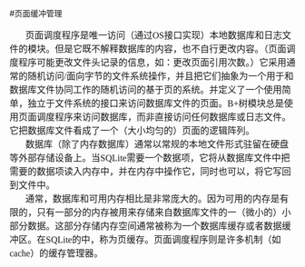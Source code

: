 #页面缓冲管理
<font face="微软雅黑" size="3px">

&nbsp;&nbsp;&nbsp;&nbsp;&nbsp;&nbsp;&nbsp;页面调度程序是唯一访问（通过OS接口实现）本地数据库和日志文件的模块。但是它既不解释数据库的内容，也不自行更改内容。（页面调度程序可能更改文件头记录的信息，如：更改页面引用次数。）它采用通常的随机访问/面向字节的文件系统操作，并且把它们抽象为一个用于和数据库文件协同工作的随机访问的基于页的系统。并定义了一个使用简单，独立于文件系统的接口来访问数据库文件的页面。B+树模块总是使用页面调度程序来访问数据库，而非直接访问任何数据库或日志文件。它把数据库文件看成了一个（大小均匀的）页面的逻辑阵列。<br>
&nbsp;&nbsp;&nbsp;&nbsp;&nbsp;&nbsp;&nbsp;数据库（除了内存数据库）通常以常规的本地文件形式驻留在硬盘等外部存储设备上。当SQLite需要一个数据项，它将从数据库文件中把需要的数据项读入内存中，并在内存中操作它，同时也可以，将它写回到文件中。<br>
&nbsp;&nbsp;&nbsp;&nbsp;&nbsp;&nbsp;&nbsp;通常，数据库和可用内存相比是非常庞大的。因为可用的内存是有限的，只有一部分的内存被用来存储来自数据库文件的一（微小的）小部分数据。这部分存储内存空间通常被称为一个数据库缓存或者数据缓冲区。在SQLite的中，称为页缓存。页面调度程序则是许多机制（如cache）的缓存管理器。

